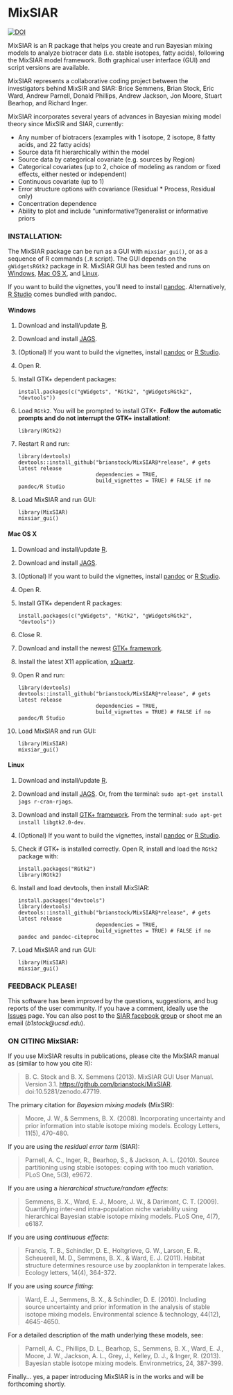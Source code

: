 MixSIAR
=============

[![DOI](https://zenodo.org/badge/20929/brianstock/MixSIAR.svg)](https://zenodo.org/badge/latestdoi/20929/brianstock/MixSIAR)

MixSIAR is an R package that helps you create and run Bayesian mixing models to analyze biotracer data (i.e. stable isotopes, fatty acids), following the MixSIAR model framework. Both graphical user interface (GUI) and script versions are available. 

MixSIAR represents a collaborative coding project between the investigators behind MixSIR and SIAR: Brice Semmens, Brian Stock, Eric Ward, Andrew Parnell, Donald Phillips, Andrew Jackson, Jon Moore, Stuart Bearhop, and Richard Inger.

MixSIAR incorporates several years of advances in Bayesian mixing model theory since MixSIR and SIAR, currently:

- Any number of biotracers (examples with 1 isotope, 2 isotope, 8 fatty acids, and 22 fatty acids)
- Source data fit hierarchically within the model
- Source data by categorical covariate (e.g. sources by Region)
- Categorical covariates (up to 2, choice of modeling as random or fixed effects, either nested or independent)
- Continuous covariate (up to 1)
- Error structure options with covariance (Residual * Process, Residual only)
- Concentration dependence
- Ability to plot and include “uninformative”/generalist or informative priors

### INSTALLATION:

The MixSIAR package can be run as a GUI with `mixsiar_gui()`, or as a sequence of R commands (`.R` script). The GUI depends on the `gWidgetsRGtk2` package in R. MixSIAR GUI has been tested and runs on [Windows](#windows), [Mac OS X](#mac-os-x), and [Linux](#linux).

If you want to build the vignettes, you'll need to install [pandoc]. Alternatively, [R Studio] comes bundled with pandoc.

#### Windows

1. Download and install/update [R].
2. Download and install [JAGS].
3. (Optional) If you want to build the vignettes, install [pandoc] or [R Studio].
4. Open R. 
5. Install GTK+ dependent packages:

    ```
    install.packages(c("gWidgets", "RGtk2", "gWidgetsRGtk2", "devtools"))
    ```

6. Load `RGtk2`. You will be prompted to install GTK+. **Follow the automatic prompts and do not interrupt the GTK+ installation!**:

    ```
    library(RGtk2)
    ```

7. Restart R and run:

    ```
    library(devtools)
    devtools::install_github("brianstock/MixSIAR@*release", # gets latest release
                             dependencies = TRUE, 
                             build_vignettes = TRUE) # FALSE if no pandoc/R Studio
    ```

8. Load MixSIAR and run GUI:

    ```
    library(MixSIAR)
    mixsiar_gui()
    ```

#### Mac OS X

1. Download and install/update [R].
2. Download and install [JAGS].
3. (Optional) If you want to build the vignettes, install [pandoc] or [R Studio].
4. Open R. 
5. Install GTK+ dependent R packages:

    ```
    install.packages(c("gWidgets", "RGtk2", "gWidgetsRGtk2", "devtools"))
    ```

6. Close R.
7. Download and install the newest [GTK+ framework].
8. Install the latest X11 application, [xQuartz].
9. Open R and run:

    ```
    library(devtools)
    devtools::install_github("brianstock/MixSIAR@*release", # gets latest release
                             dependencies = TRUE, 
                             build_vignettes = TRUE) # FALSE if no pandoc/R Studio
    ```
10. Load MixSIAR and run GUI:

    ```
    library(MixSIAR)
    mixsiar_gui()
    ```

#### Linux

1. Download and install/update [R].
2. Download and install [JAGS]. Or, from the terminal: `sudo apt-get install jags r-cran-rjags`.
3. Download and install [GTK+ framework]. From the terminal: `sudo apt-get install libgtk2.0-dev`.
4. (Optional) If you want to build the vignettes, install [pandoc] or [R Studio].
5. Check if GTK+ is installed correctly. Open R, install and load the `RGtk2` package with:

    ```
    install.packages("RGtk2")
    library(RGtk2)
    ```

6. Install and load devtools, then install MixSIAR:

    ```
    install.packages("devtools")
    library(devtools)
    devtools::install_github("brianstock/MixSIAR@*release", # gets latest release
                             dependencies = TRUE, 
                             build_vignettes = TRUE) # FALSE if no pandoc and pandoc-citeproc
    ```

7. Load MixSIAR and run GUI:

    ```
    library(MixSIAR)
    mixsiar_gui()
    ```

### FEEDBACK PLEASE!

This software has been improved by the questions, suggestions, and bug reports of the user community. If you have a comment, ideally use the [Issues] page. You can also post to the [SIAR facebook group] or shoot me an email (_b1stock@ucsd.edu_).

### ON CITING MixSIAR:

If you use MixSIAR results in publications, please cite the MixSIAR manual as (similar to how you cite R):

>B. C. Stock and B. X. Semmens (2013). MixSIAR GUI User Manual. Version 3.1. https://github.com/brianstock/MixSIAR. doi:10.5281/zenodo.47719.

The primary citation for _Bayesian mixing models_ (MixSIR):

>Moore, J. W., & Semmens, B. X. (2008). Incorporating uncertainty and prior information into stable isotope mixing models. Ecology Letters, 11(5), 470-480.

If you are using the _residual error term_ (SIAR):

>Parnell, A. C., Inger, R., Bearhop, S., & Jackson, A. L. (2010). Source partitioning using stable isotopes: coping with too much variation. PLoS One, 5(3), e9672.

If you are using a _hierarchical structure/random effects_:

>Semmens, B. X., Ward, E. J., Moore, J. W., & Darimont, C. T. (2009). Quantifying inter-and intra-population niche variability using hierarchical Bayesian stable isotope mixing models. PLoS One, 4(7), e6187.

If you are using _continuous effects_:

>Francis, T. B., Schindler, D. E., Holtgrieve, G. W., Larson, E. R., Scheuerell, M. D., Semmens, B. X., & Ward, E. J. (2011). Habitat structure determines resource use by zooplankton in temperate lakes. Ecology letters, 14(4), 364-372.

If you are using _source fitting_:

>Ward, E. J., Semmens, B. X., & Schindler, D. E. (2010). Including source uncertainty and prior information in the analysis of stable isotope mixing models. Environmental science & technology, 44(12), 4645-4650.

For a detailed description of the math underlying these models, see:

>Parnell, A. C., Phillips, D. L., Bearhop, S., Semmens, B. X., Ward, E. J., Moore, J. W., Jackson, A. L., Grey, J., Kelley, D. J., & Inger, R. (2013). Bayesian stable isotope mixing models. Environmetrics, 24, 387-399.

Finally... yes, a paper introducing MixSIAR is in the works and will be forthcoming shortly.

[pandoc]:https://github.com/jgm/pandoc/releases/
[GTK+ framework]:http://r.research.att.com/#other
[xQuartz]:http://xquartz.macosforge.org/landing/
[R Studio]:https://www.rstudio.com/products/rstudio/download/
[R]:https://cran.r-project.org/bin/
[JAGS]:http://mcmc-jags.sourceforge.net/
[Issues]:https://github.com/brianstock/MixSIAR/issues
[SIAR Facebook group]:https://www.facebook.com/pages/SIAR-Stable-Isotope-Analysis-in-R/148501811896914